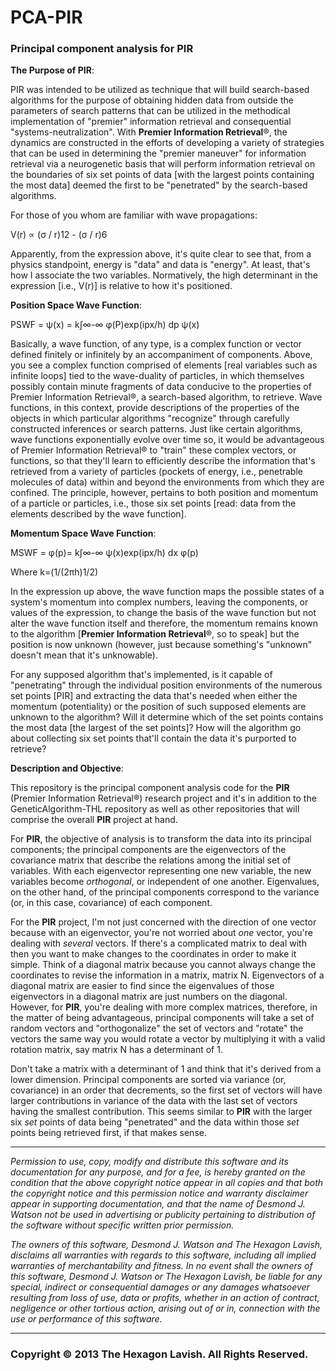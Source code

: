 PCA-PIR
=======

<h3>Principal component analysis for PIR</h3>


<strong>The Purpose of PIR</strong>:

PIR was intended to be utilized as technique that will build search-based algorithms for the purpose of obtaining hidden data from outside the parameters of search patterns that can be utilized in the methodical implementation of "premier" information retrieval and consequential "systems-neutralization". With <strong>Premier Information Retrieval</strong>®, the dynamics are constructed in the efforts of developing a variety of strategies that can be used in determining the "premier maneuver" for information retrieval via a neurogenetic basis that will perform information retrieval on the boundaries of six set points of data [with the largest points containing the most data] deemed the first to be "penetrated" by the search-based algorithms.

For those of you whom are familiar with wave propagations:

V(r) ∝ (σ / r)12 - (σ / r)6

Apparently, from the expression above, it's quite clear to see that, from a physics standpoint, energy is "data" and data is "energy". At least, that's how I associate the two variables. Normatively, the high determinant in the expression [i.e., V(r)] is relative to how it's positioned.

<strong>Position Space Wave Function</strong>:

PSWF = ψ(x) = k∫∞-∞ φ(P)exp(ipx/h) dp ψ(x)

Basically, a wave function, of any type, is a complex function or vector defined finitely or infinitely by an accompaniment of components. Above, you see a complex function comprised of elements [real variables such as infinite loops] tied to the wave-duality of particles, in which themselves possibly contain minute fragments of data conducive to the properties of Premier Information Retrieval®, a search-based algorithm, to retrieve. Wave functions, in this context, provide descriptions of the properties of the objects in which particular algorithms "recognize" through carefully constructed inferences or search patterns. Just like certain algorithms, wave functions exponentially evolve over time so, it would be advantageous of Premier Information Retrieval® to "train" these complex vectors, or functions, so that they'll learn to efficiently describe the information that's retrieved from a variety of particles (pockets of energy, i.e., penetrable molecules of data) within and beyond the environments from which they are confined. The principle, however, pertains to both position and momentum of a particle or particles, i.e., those six set points [read: data from the elements described by the wave function].

<strong>Momentum Space Wave Function</strong>:

MSWF = φ(p)= k∫∞-∞ ψ(x)exp(ipx/h) dx φ(p)

Where k=(1/(2πh)1/2)

In the expression up above, the wave function maps the possible states of a system's momentum into complex numbers, leaving the components, or values of the expression, to change the basis of the wave function but not alter the wave function itself and therefore, the momentum remains known to the algorithm [<strong>Premier Information Retrieval</strong>®, so to speak] but the position is now unknown (however, just because something's "unknown" doesn't mean that it's unknowable).

For any supposed algorithm that's implemented, is it capable of "penetrating" through the individual position environments of the numerous set points [PIR] and extracting the data that's needed when either the momentum (potentiality) or the position of such supposed elements are unknown to the algorithm? Will it determine which of the set points contains the most data [the largest of the set points]? How will the algorithm go about collecting six set points that'll contain the data it's purported to retrieve?


<strong>Description and Objective</strong>:

This repository is the principal component analysis code for the <strong>PIR</strong> (Premier Information Retrieval®)
research project and it's in addition to the GeneticAlgorithm-THL repository as well as other repositories that
will comprise the overall <strong>PIR</strong> project at hand.

For <strong>PIR</strong>, the objective of analysis is to transform the data into its principal components; the 
principal components are the eigenvectors of the covariance matrix that describe the relations among the
initial set of variables. With each eigenvector representing one new variable, the new variables become <i>orthogonal</i>,
or independent of one another. Eigenvalues, on the other hand, of the principal components correspond to the variance
(or, in this case, covariance) of each component. 

For the <strong>PIR</strong> project, I'm not just concerned with the direction of one vector because with an
eigenvector, you're not worried about <i>one</i> vector, you're dealing with <i>several</i> vectors. If there's a
complicated matrix to deal with then you want to make changes to the coordinates in order to make it simple. Think
of a diagonal matrix because you cannot always change the coordinates to revise the information in a matrix,
matrix N. Eigenvectors of a diagonal matrix are easier to find since the eigenvalues of those eigenvectors in a
diagonal matrix are just numbers on the diagonal. However, for <strong>PIR</strong>, you're dealing with more complex
matrices, therefore, in the matter of being advantageous, principal components will take a set of random vectors and
"orthogonalize" the set of vectors and "rotate" the vectors the same way you would rotate a vector by multiplying it
with a valid rotation matrix, say matrix N has a determinant of 1.

Don't take a matrix with a determinant of 1 and think that it's derived from a lower dimension. Principal components are
sorted via variance (or, covariance) in an order that decrements, so the first set of vectors will have larger
contributions in variance of the data with the last set of vectors having the smallest contribution. This seems similar
to <strong>PIR</strong> with the larger six <i>set</i> points of data being "penetrated" and the data within 
those <i>set</i> points being retrieved first, if that makes sense.



****************************************************************

<i>Permission to use, copy, modify and distribute this software and
its documentation for any purpose, and for a fee, is hereby granted 
on the condition that the above copyright notice  appear in all copies 
and that both the copyright notice and this permission notice and warranty 
disclaimer appear in supporting documentation, and that the name of 
Desmond J. Watson not be used in advertising or publicity pertaining to 
distribution of the software without specific written prior permission.</i>

<i>The owners of this software, Desmond J. Watson and The Hexagon Lavish, 
disclaims all warranties with regards to this software, including all implied
warranties of merchantability and fitness. In no event shall the owners
of this software, Desmond J. Watson or The Hexagon Lavish, be liable for 
any special, indirect or consequential damages or any damages whatsoever 
resulting from loss of use, data or profits, whether in an action of contract, 
negligence or other tortious action, arising out of or in, connection with the 
use or performance of this software.</i>

******************************************************************


<h3>Copyright © 2013 The Hexagon Lavish. All Rights Reserved.</h3>
